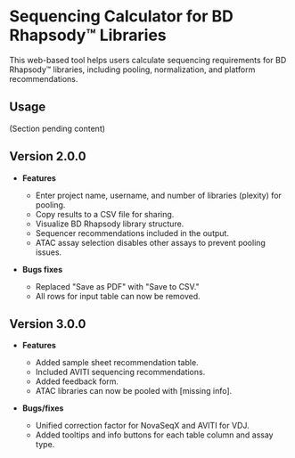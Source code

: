 # Sequencing Calculator for BD Rhapsody™ Libraries

This web-based tool helps users calculate sequencing requirements for BD Rhapsody™ libraries, including pooling, normalization, and platform recommendations.

## Usage
(Section pending content)

## Version 2.0.0

- **Features**  
  - Enter project name, username, and number of libraries (plexity) for pooling.
  - Copy results to a CSV file for sharing. 
  - Visualize BD Rhapsody library structure. 
  - Sequencer recommendations included in the output.
  - ATAC assay selection disables other assays to prevent pooling issues.

- **Bugs fixes**  
  - Replaced "Save as PDF" with "Save to CSV."
  - All rows for input table can now be removed.


## Version 3.0.0

- **Features**  
  - Added sample sheet recommendation table.
  - Included AVITI sequencing recommendations.
  - Added feedback form.
  - ATAC libraries can now be pooled with [missing info].

- **Bugs/fixes**  
  - Unified correction factor for NovaSeqX and AVITI for VDJ.
  - Added tooltips and info buttons for each table column and assay type.
  
